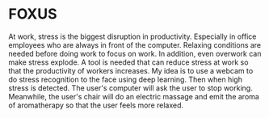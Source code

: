 # FOXUS
At work, stress is the biggest disruption in productivity. Especially in office employees who are always in front of the computer. Relaxing conditions are needed before doing work to focus on work. In addition, even overwork can make stress explode. A tool is needed that can reduce stress at work so that the productivity of workers increases. My idea is to use a webcam to do stress recognition to the face using deep learning. Then when high stress is detected. The user's computer will ask the user to stop working. Meanwhile, the user's chair will do an electric massage and emit the aroma of aromatherapy so that the user feels more relaxed.
